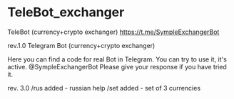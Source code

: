 # TeleBot_exchanger
TeleBot (currency+crypto exchanger)
https://t.me/SympleExchangerBot

rev.1.0 
Telegram Bot (currency+crypto exchanger)

Here you can find a code for real Bot in Telegram.
You can try to use it, it's active. @SympleExchangerBot
Please give your response if you have tried it.

rev. 3.0
/rus added - russian help
/set added - set of 3 currencies
